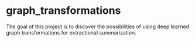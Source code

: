 # graph_transformations
The goal of this project is to discover the possibilities of using deep learned graph transformations for extractional summarization.
